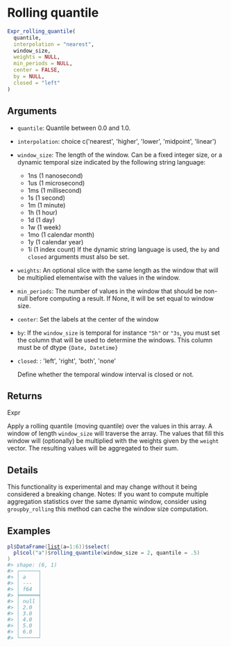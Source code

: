 # Rolling quantile

```r
Expr_rolling_quantile(
  quantile,
  interpolation = "nearest",
  window_size,
  weights = NULL,
  min_periods = NULL,
  center = FALSE,
  by = NULL,
  closed = "left"
)
```

## Arguments

- `quantile`: Quantile between 0.0 and 1.0.
- `interpolation`: choice c('nearest', 'higher', 'lower', 'midpoint', 'linear')
- `window_size`: The length of the window. Can be a fixed integer size, or a dynamic temporal size indicated by the following string language:
    
     * 1ns (1 nanosecond)
     * 1us (1 microsecond)
     * 1ms (1 millisecond)
     * 1s (1 second)
     * 1m (1 minute)
     * 1h (1 hour)
     * 1d (1 day)
     * 1w (1 week)
     * 1mo (1 calendar month)
     * 1y (1 calendar year)
     * 1i (1 index count) If the dynamic string language is used, the `by` and `closed` arguments must also be set.
- `weights`: An optional slice with the same length as the window that will be multiplied elementwise with the values in the window.
- `min_periods`: The number of values in the window that should be non-null before computing a result. If None, it will be set equal to window size.
- `center`: Set the labels at the center of the window
- `by`: If the `window_size` is temporal for instance `"5h"` or `"3s`, you must set the column that will be used to determine the windows. This column must be of dtype `{Date, Datetime}`
- `closed`: : 'left', 'right', 'both', 'none'
    
    Define whether the temporal window interval is closed or not.

## Returns

Expr

Apply a rolling quantile (moving quantile) over the values in this array. A window of length `window_size` will traverse the array. The values that fill this window will (optionally) be multiplied with the weights given by the `weight` vector. The resulting values will be aggregated to their sum.

## Details

This functionality is experimental and may change without it being considered a breaking change. Notes: If you want to compute multiple aggregation statistics over the same dynamic window, consider using `groupby_rolling` this method can cache the window size computation.

## Examples

<pre class='r-example'><code><span class='r-in'><span><span class='va'>pl</span><span class='op'>$</span><span class='fu'>DataFrame</span><span class='op'>(</span><span class='fu'><a href='https://rdrr.io/r/base/list.html'>list</a></span><span class='op'>(</span>a<span class='op'>=</span><span class='fl'>1</span><span class='op'>:</span><span class='fl'>6</span><span class='op'>)</span><span class='op'>)</span><span class='op'>$</span><span class='fu'>select</span><span class='op'>(</span></span></span>
<span class='r-in'><span>  <span class='va'>pl</span><span class='op'>$</span><span class='fu'>col</span><span class='op'>(</span><span class='st'>"a"</span><span class='op'>)</span><span class='op'>$</span><span class='fu'>rolling_quantile</span><span class='op'>(</span>window_size <span class='op'>=</span> <span class='fl'>2</span>, quantile <span class='op'>=</span> <span class='fl'>.5</span><span class='op'>)</span></span></span>
<span class='r-in'><span><span class='op'>)</span></span></span>
<span class='r-out co'><span class='r-pr'>#&gt;</span> shape: (6, 1)</span>
<span class='r-out co'><span class='r-pr'>#&gt;</span> ┌──────┐</span>
<span class='r-out co'><span class='r-pr'>#&gt;</span> │ a    │</span>
<span class='r-out co'><span class='r-pr'>#&gt;</span> │ ---  │</span>
<span class='r-out co'><span class='r-pr'>#&gt;</span> │ f64  │</span>
<span class='r-out co'><span class='r-pr'>#&gt;</span> ╞══════╡</span>
<span class='r-out co'><span class='r-pr'>#&gt;</span> │ null │</span>
<span class='r-out co'><span class='r-pr'>#&gt;</span> │ 2.0  │</span>
<span class='r-out co'><span class='r-pr'>#&gt;</span> │ 3.0  │</span>
<span class='r-out co'><span class='r-pr'>#&gt;</span> │ 4.0  │</span>
<span class='r-out co'><span class='r-pr'>#&gt;</span> │ 5.0  │</span>
<span class='r-out co'><span class='r-pr'>#&gt;</span> │ 6.0  │</span>
<span class='r-out co'><span class='r-pr'>#&gt;</span> └──────┘</span>
 </code></pre>